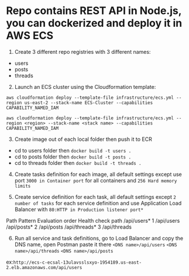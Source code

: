 # Repo contains REST API in Node.js, you can dockerized and deploy it in AWS ECS

1. Create 3 different repo registries with 3 different names:
- users
- posts
- threads

2. Launch an ECS cluster using the Cloudformation template:


```aws cloudformation deploy --template-file infrastructure/ecs.yml --region us-east-2 --stack-name ECS-Cluster --capabilities CAPABILITY_NAMED_IAM```

```aws cloudformation deploy --template-file infrastructure/ecs.yml --region <region> --stack-name <stack name> --capabilities CAPABILITY_NAMED_IAM```


3. Create image out of each local folder then push it to ECR

- cd to users folder then ```docker build -t users .```
- cd to posts folder then ```docker build -t posts .```
- cd to threads folder then ```docker build -t threads .```

4. Create tasks definition for each image, all default settings except use port ```3000 in Container port``` for all containers and ```256 Hard memory limits``` 

5. Create service definition for each task, all default settings except ```2 number of tasks``` for each service definition and use Application Load Balancer with ```80:HTTP in Production listener port*```

Path Pattern	Evaluation order Health check path
/api/users*	1			 /api/users
/api/posts*	2 			 /api/posts
/api/threads* 	3			 /api/threads

6. Run all service and task definitions, go to Load Balancer and copy the DNS name, open Postman paste it there
```<DNS name>/api/users```
```<DNS name>/api/threads```
```<DNS name>/api/posts```

ex:```http://ecs-c-ecsal-13ulavsslsxyo-1954189.us-east-2.elb.amazonaws.com/api/users```
